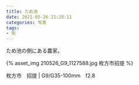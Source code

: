 ```yaml
---
title: ため池
date: 2021-05-26 21:28:11
categories: 写真
tags:
- 街
---
```


ため池の側にある農家。

{% asset_img 210526_G9_1127588.jpg 枚方市招提 %}

枚方市　招提 | G9/G35-100mm　f2.8